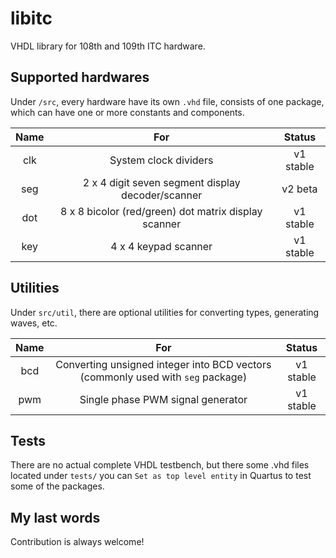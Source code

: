 # libitc

VHDL library for 108th and 109th ITC hardware.

## Supported hardwares

Under `/src`, every hardware have its own `.vhd` file, consists of one package, which can have one or more constants and components.

| Name  |                         For                          |  Status   |
| :---: | :--------------------------------------------------: | :-------: |
|  clk  |                System clock dividers                 | v1 stable |
|  seg  |  2 x 4 digit seven segment display decoder/scanner   |  v2 beta  |
|  dot  | 8 x 8 bicolor (red/green) dot matrix display scanner | v1 stable |
|  key  |                 4 x 4 keypad scanner                 | v1 stable |

## Utilities

Under `src/util`, there are optional utilities for converting types, generating waves, etc.

| Name  |                                       For                                       |  Status   |
| :---: | :-----------------------------------------------------------------------------: | :-------: |
|  bcd  | Converting unsigned integer into BCD vectors (commonly used with `seg` package) | v1 stable |
|  pwm  |                        Single phase PWM signal generator                        | v1 stable |

## Tests

There are no actual complete VHDL testbench, but there some .vhd files located under `tests/` you can `Set as top level entity` in Quartus to test some of the packages.

## My last words

Contribution is always welcome!
